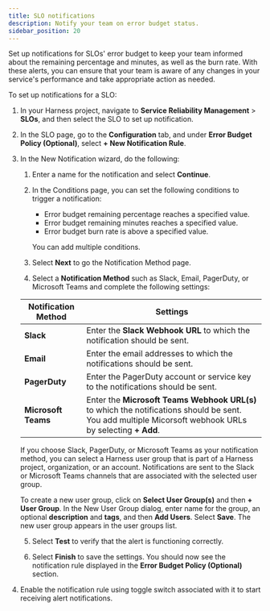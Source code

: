 ```yaml
---
title: SLO notifications
description: Notify your team on error budget status.
sidebar_position: 20
---
```


Set up notifications for SLOs' error budget to keep your team informed about the remaining percentage and minutes, as well as the burn rate. With these alerts, you can ensure that your team is aware of any changes in your service's performance and take appropriate action as needed.


To set up notifications for a SLO:

1. In your Harness project, navigate to **Service Reliability Management** > **SLOs**, and then select the SLO to set up notification.

2. In the SLO page, go to the **Configuration** tab, and under **Error Budget Policy (Optional)**, select **+ New Notification Rule**.

3. In the New Notification wizard, do the following:
   
   1. Enter a name for the notification and select **Continue**.

   2. In the Conditions page, you can set the following conditions to trigger a notification:

      * Error budget remaining percentage reaches a specified value.
      * Error budget remaining minutes reaches a specified value.
      * Error budget burn rate is above a specified value.

      You can add multiple conditions.

   3. Select **Next** to go the Notification Method page.
   
   4. Select a **Notification Method** such as Slack, Email, PagerDuty, or Microsoft Teams and complete the following settings:
   
     | Notification Method | Settings |
     | ------------------- | -------- |
     | **Slack**               |    Enter the **Slack Webhook URL** to which the notification should be sent.   |
     | **Email**               |    Enter the email addresses to which the notifications should be sent.      |
     | **PagerDuty**           |    Enter the PagerDuty account or service key to the notifications should be sent.   |
     | **Microsoft Teams**     |    Enter the **Microsoft Teams Webhook URL(s)** to which the notifications should be sent. You add multiple Micorsoft webhook URLs by selecting **+ Add**.     |

      If you choose Slack, PagerDuty, or Microsoft Teams as your notification method, you can select a Harness user group that is part of a Harness project, organization, or an account. Notifications are sent to the Slack or Microsoft Teams channels that are associated with the selected user group.

      To create a new user group, click on **Select User Group(s)** and then **+ User Group**. In the New User Group dialog, enter name for the group, an optional **description** and **tags**, and then **Add Users**. Select **Save**. The new user group appears in the user groups list.

   5. Select **Test** to verify that the alert is functioning correctly.

   6. Select **Finish** to save the settings. You should now see the notification rule displayed in the **Error Budget Policy (Optional)** section.

4.  Enable the notification rule using toggle switch associated with it to start receiving alert notifications.